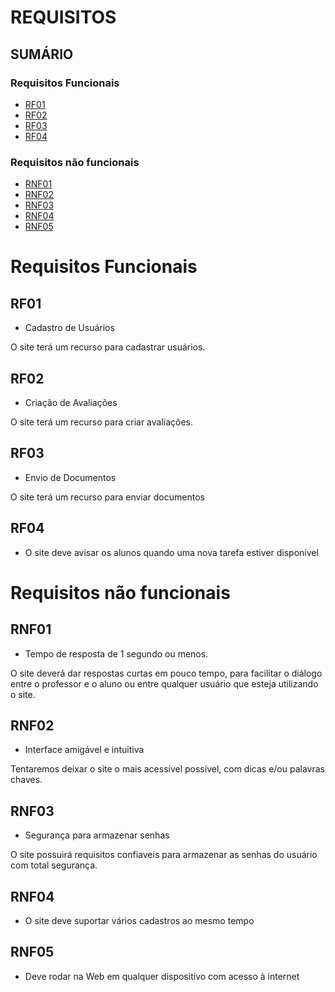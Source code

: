 
# REQUISITOS

## SUMÁRIO

### Requisitos Funcionais
- [RF01](#rf01)
- [RF02](#rf02)
- [RF03](#rf03)
- [RF04](#rf04)

### Requisitos não funcionais
- [RNF01](#rnf01)
- [RNF02](#rnf02)
- [RNF03](#rnf03)
- [RNF04](#rnf04)
- [RNF05](#rnf05)

# Requisitos Funcionais

## RF01
- Cadastro de Usuários

O site terá um recurso para cadastrar usuários.

## RF02
- Criação de Avaliações

O site terá um recurso para criar avaliações.

## RF03
- Envio de Documentos

O site terá um recurso para enviar documentos

## RF04

- O site deve avisar os alunos quando uma nova tarefa estiver disponível

# Requisitos não funcionais

## RNF01
- Tempo de resposta de 1 segundo ou menos.

O site deverá dar respostas curtas em pouco tempo, para facilitar o diálogo entre o professor e o aluno ou entre qualquer usuário que esteja utilizando o site.

## RNF02

- Interface amigável e intuitiva

Tentaremos deixar o site o mais acessível possível, com dicas e/ou palavras chaves.

## RNF03
- Segurança para armazenar senhas

O site possuirá requisitos confiaveis para armazenar as senhas do usuário com total segurança.

## RNF04

- O site deve suportar vários cadastros ao mesmo tempo

## RNF05 

- Deve rodar na Web em qualquer dispositivo com acesso à internet 
